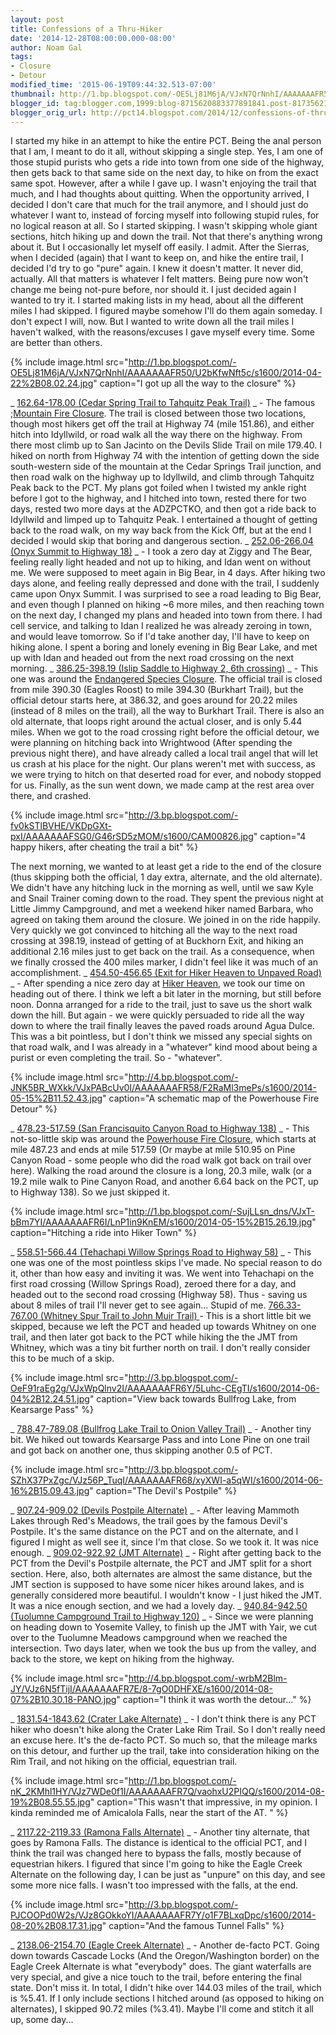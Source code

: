 ```yaml
---
layout: post
title: Confessions of a Thru-Hiker
date: '2014-12-28T08:00:00.000-08:00'
author: Noam Gal
tags:
- Closure
- Detour
modified_time: '2015-06-19T09:44:32.513-07:00'
thumbnail: http://1.bp.blogspot.com/-OE5Lj81M6jA/VJxN7QrNnhI/AAAAAAAFR50/U2bKfwNft5c/s72-c/2014-04-22%2B08.02.24.jpg
blogger_id: tag:blogger.com,1999:blog-8715620883377891841.post-8173562138079114821
blogger_orig_url: http://pct14.blogspot.com/2014/12/confessions-of-thru-hiker.html
---
```


I started my hike in an attempt to hike the entire PCT. Being the anal person that I am, I meant to do it all,
 without skipping a single step. Yes, I am one of those stupid purists who gets a ride into town from one side of the
 highway, then gets back to that same side on the next day, to hike on from the exact same spot.
However, after a
 while I gave up. I wasn't enjoying the trail that much, and I had thoughts about quitting. When the opportunity
 arrived, I decided I don't care that much for the trail anymore, and I should just do whatever I want to, instead of
 forcing myself into following stupid rules, for no logical reason at all. So I started skipping.
I wasn't
 skipping whole giant sections, hitch hiking up and down the trail. Not that there's anything wrong about it. But I
 occasionally let myself off easily. I admit.
After the Sierras, when I decided (again) that I want to keep on,
 and hike the entire trail, I decided I'd try to go "pure" again. I knew it doesn't matter. It never did, actually.
 All that matters is whatever I felt matters. Being pure now won't change me being not-pure before, nor should it. I
 just decided again I wanted to try it.
I started making lists in my head, about all the different miles I had
 skipped. I figured maybe somehow I'll do them again someday. I don't expect I will, now. But I wanted to write down
 all the trail miles I haven't walked, with the reasons/excuses I gave myself every time. Some are better than
 others.

 
{% include image.html src="http://1.bp.blogspot.com/-OE5Lj81M6jA/VJxN7QrNnhI/AAAAAAAFR50/U2bKfwNft5c/s1600/2014-04-22%2B08.02.24.jpg" caption="I got up all the way to the closure" %}

 _ [162.64-178.00
 (Cedar Spring Trail to Tahquitz Peak Trail)](http://pct14.blogspot.com/2014/04/day-11-campsite-161-to-idyllwild.html) _ - The famous ;[Mountain
 Fire Closure](http://www.pcta.org/discover-the-trail/trail-condition/pct-closed-on-mt-san-jacinto/). The trail is closed between those two locations, though most hikers get off the trail at
 Highway 74 (mile 151.86), and either hitch into Idyllwild, or road walk all the way there on the highway. From there
 most climb up to San Jacinto on the Devils Slide Trail on mile 179.40. I hiked on north from Highway 74 with the
 intention of getting down the side south-western side of the mountain at the Cedar Springs Trail junction, and then
 road walk on the highway up to Idyllwild, and climb through Tahquitz Peak back to the PCT. My plans got foiled when
 I twisted my ankle right before I got to the highway, and I hitched into town, rested there for two days, rested two
 more days at the ADZPCTKO, and then got a ride back to Idyllwild and limped up to Tahquitz Peak. I entertained a
 thought of getting back to the road walk, on my way back from the Kick Off, but at the end I decided I would skip
 that boring and dangerous section.
_ [252.06-266.04
 (Onyx Summit to Highway 18)](http://pct14.blogspot.com/2014/05/day-21-pct-mile-240-to-big-bear.html) _ - I took a zero day at Ziggy and The Bear, feeling really light headed and
 not up to hiking, and Idan went on without me. We were supposed to meet again in Big Bear, in 4 days. After hiking
 two days alone, and feeling really depressed and done with the trail, I suddenly came upon Onyx Summit. I was
 surprised to see a road leading to Big Bear, and even though I planned on hiking ~6 more miles, and then reaching
 town on the next day, I changed my plans and headed into town from there. I had cell service, and talking to Idan I
 realized he was already zeroing in town, and would leave tomorrow. So if I'd take another day, I'll have to keep on
 hiking alone. I spent a boring and lonely evening in Big Bear Lake, and met up with Idan and headed out from the
 next road crossing on the next morning.
_ [386.25-398.19
 (Islip Saddle to Highway 2, 6th crossing)](http://pct14.blogspot.com/2014/05/day-29-pct-mile-284-to-fire-station-at.html) _ - This one was around the [Endangered Species Closure](http://www.pcta.org/discover-the-trail/trail-condition/angeles-nf-endangered-species-closure/). The official trail is closed from mile 390.30 (Eagles Roost)
 to mile 394.30 (Burkhart Trail), but the official detour starts here, at 386.32, and goes around for 20.22 miles
 (instead of 8 miles on the trail), all the way to Burkhart Trail. There is also an old alternate, that loops right
 around the actual closer, and is only 5.44 miles.
When we got to the road crossing right before the official
 detour, we were planning on hitching back into Wrightwood (After spending the previous night there), and have
 already called a local trail angel that will let us crash at his place for the night. Our plans weren't met with
 success, as we were trying to hitch on that deserted road for ever, and nobody stopped for us. Finally, as the sun
 went down, we made camp at the rest area over there, and crashed.

 
{% include image.html src="http://3.bp.blogspot.com/-fv0kSTlBVHE/VKDpGXt-pxI/AAAAAAAFSG0/G46rSD5zMOM/s1600/CAM00826.jpg" caption="4 happy hikers, after cheating the trail a bit" %}

 The next morning, we wanted to at least get a ride to the end of the closure (thus skipping both the official, 1 day
 extra, alternate, and the old alternate). We didn't have any hitching luck in the morning as well, until we saw Kyle
 and Snail Trainer coming down to the road. They spent the previous night at Little Jimmy Campground, and met a
 weekend hiker named Barbara, who agreed on taking them around the closure. We joined in on the ride happily. Very
 quickly we got convinced to hitching all the way to the next road crossing at 398.19, instead of getting of at
 Buckhorn Exit, and hiking an additional 2.16 miles just to get back on the trail. As a consequence, when we finally
 crossed the 400 miles marker, I didn't feel like it was much of an accomplishment.
_ [454.50-456.65
 (Exit for Hiker Heaven to Unpaved Road)](http://pct14.blogspot.com/2014/05/day-33-hiker-heaven-to-oasis-cache.html) _ - After spending a nice zero day at [Hiker Heaven](http://www.hikerheaven.com/), we took our time on heading out of
 there. I think we left a bit later in the morning, but still before noon. Donna arranged for a ride to the trail,
 just to save us the short walk down the hill. But again - we were quickly persuaded to ride all the way down to
 where the trail finally leaves the paved roads around Agua Dulce. This was a bit pointless, but I don't think we
 missed any special sights on that road walk, and I was already in a "whatever" kind mood about being a purist or
 even completing the trail. So - "whatever".

 
{% include image.html src="http://4.bp.blogspot.com/-JNK5BR_WXkk/VJxPABcUv0I/AAAAAAAFR58/F2RaMl3mePs/s1600/2014-05-15%2B11.52.43.jpg" caption="A schematic map of the Powerhouse Fire Detour" %}

 _ [478.23-517.59
 (San Francisquito Canyon Road to Highway 138)](http://pct14.blogspot.com/2014/05/day-34-oasis-cache-to-middle-of-mojave.html) _ - This not-so-little skip was around the [Powerhouse
 Fire Closure](http://www.pcta.org/discover-the-trail/trail-condition/powerhouse-fire-closure/), which starts at mile 487.23 and ends at mile 517.59 (Or maybe at mile 510.95 on Pine Canyon
 Road - some people who did the road walk got back on trail over here). Walking the road around the closure is a
 long, 20.3 mile, walk (or a 19.2 mile walk to Pine Canyon Road, and another 6.64 back on the PCT, up to Highway
 138). So we just skipped it.

 
{% include image.html src="http://1.bp.blogspot.com/-SujLLsn_dns/VJxT-bBm7YI/AAAAAAAFR6I/LnP1in9KnEM/s1600/2014-05-15%2B15.26.19.jpg" caption="Hitching a ride into Hiker Town" %}

 _ [558.51-566.44
 (Tehachapi Willow Springs Road to Highway 58)](http://pct14.blogspot.com/2014/05/day-38-tehachapi-to-golden-oaks-spring.html) _ - This one was one of the most pointless skips I've made.
 No special reason to do it, other than how easy and inviting it was. We went into Tehachapi on the first road
 crossing (Willow Springs Road), zeroed there for a day, and headed out to the second road crossing (Highway 58).
 Thus - saving us about 8 miles of trail I'll never get to see again... Stupid of me.
[
 766.33-767.00 (Whitney Spur Trail to John Muir Trail) ](http://pct14.blogspot.com/2014/06/day-53-crabtree-meadows-to-campsite-at.html) - This is a short little bit we skipped, because we
 left the PCT and headed up towards Whitney on one trail, and then later got back to the PCT while hiking the the JMT
 from Whitney, which was a tiny bit further north on trail. I don't really consider this to be much of a skip.

 
{% include image.html src="http://3.bp.blogspot.com/-OeF91raEg2g/VJxWpQlnv2I/AAAAAAAFR6Y/5Luhc-CEgTI/s1600/2014-06-04%2B12.24.51.jpg" caption="View back towards Bullfrog Lake, from Kearsarge Pass" %}

 _ [788.47-789.08
 (Bullfrog Lake Trail to Onion Valley Trail)](http://pct14.blogspot.com/2014/06/day-56-lone-pine-to-cs790.html) _ - Another tiny bit. We hiked out towards Kearsarge Pass and
 into Lone Pine on one trail and got back on another one, thus skipping another 0.5 of PCT.

 
{% include image.html src="http://3.bp.blogspot.com/-SZhX37PxZgc/VJz56P_TuqI/AAAAAAAFR68/xyXWI-a5qWI/s1600/2014-06-16%2B15.09.43.jpg" caption="The Devil's Postpile" %}

 _ [907.24-909.02 (Devils
 Postpile Alternate)](http://pct14.blogspot.com/2014/06/day-66-mammoth-lakes-to-gladys-lake.html) _ - After leaving Mammoth Lakes through Red's Meadows, the trail goes by the famous
 Devil's Postpile. It's the same distance on the PCT and on the alternate, and I figured I might as well see it,
 since I'm that close. So we took it. It was nice enough.
_ [909.02-922.92 (JMT
 Alternate)](http://pct14.blogspot.com/2014/06/day-66-mammoth-lakes-to-gladys-lake.html) _ - Right after getting back to the PCT from the Devil's Postpile alternate, the PCT and JMT
 split for a short section. Here, also, both alternates are almost the same distance, but the JMT section is supposed
 to have some nicer hikes around lakes, and is generally considered more beautiful. I wouldn't know - I just hiked
 the JMT. It was a nice enough section, and we had a lovely day.
_ [940.84-942.50 (Tuolumne
 Campground Trail to Highway 120)](http://pct14.blogspot.com/2014/06/day-71-curry-village-to-mccabe-creek.html) _ - Since we were planning on heading down to Yosemite Valley, to finish
 up the JMT with Yair, we cut over to the Tuolumne Meadows campground when we reached the intersection. Two days
 later, when we took the bus up from the valley, and back to the store, we kept on hiking from the highway.

 
{% include image.html src="http://4.bp.blogspot.com/-wrbM2Blm-JY/VJz6N5fTijI/AAAAAAAFR7E/8-7gO0DHFXE/s1600/2014-08-07%2B10.30.18-PANO.jpg" caption="I think it was worth the detour..." %}

 _ [1831.54-1843.62
 (Crater Lake Alternate)](http://pct14.blogspot.com/2014/08/day-118-mazama-village-to-thielsen-creek.html) _ - I don't think there is any PCT hiker who doesn't hike along the Crater Lake
 Rim Trail. So I don't really need an excuse here. It's the de-facto PCT. So much so, that the mileage marks on this
 detour, and further up the trail, take into consideration hiking on the Rim Trail, and not hiking on the official,
 equestrian trail.

 
{% include image.html src="http://1.bp.blogspot.com/-nK_2KMhl1HY/VJz7WDe0f1I/AAAAAAAFR7Q/vaohxU2PIQQ/s1600/2014-08-19%2B08.55.55.jpg" caption="This wasn't that impressive, in my opinion. I kinda reminded me of Amicalola Falls,
 near the start of the AT.
 " %}

 _ [2117.22-2119.33 (Ramona
 Falls Alternate)](http://pct14.blogspot.com/2014/08/day-130-sandy-river-to-indian-spring.html) _ - Another tiny alternate, that goes by Ramona Falls. The distance is identical to the
 official PCT, and I think the trail was changed here to bypass the falls, mostly because of equestrian hikers. I
 figured that since I'm going to hike the Eagle Creek Alternate on the following day, I can be just as "unpure" on
 this day, and see some more nice falls. I wasn't too impressed with the falls, at the end.

 
{% include image.html src="http://3.bp.blogspot.com/-PJCOOPd0W2s/VJz8GOkkoYI/AAAAAAAFR7Y/o1F7BLxqDpc/s1600/2014-08-20%2B08.17.31.jpg" caption="And the famous Tunnel Falls" %}

 _ [2138.06-2154.70 (Eagle
 Creek Alternate)](http://pct14.blogspot.com/2014/08/day-131-indian-spring-campground-to.html) _ - Another de-facto PCT. Going down towards Cascade Locks (And the Oregon/Washington
 border) on the Eagle Creek Alternate is what "everybody" does. The giant waterfalls are very special, and give a
 nice touch to the trail, before entering the final state. Don't miss it.
In total, I didn't hike over 144.03
 miles of the trail, which is %5.41. If I only include sections I hitched around (as opposed to hiking on
 alternates), I skipped 90.72 miles (%3.41). Maybe I'll come and stitch it all up, some day...
